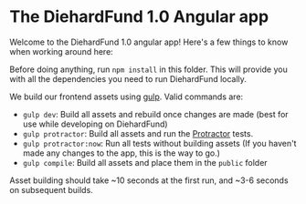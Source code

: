 # The DiehardFund 1.0 Angular app

Welcome to the DiehardFund 1.0 angular app! Here's a few things to know when working around here:

Before doing anything, run `npm install` in this folder. This will provide you with all the dependencies you need to run DiehardFund locally.

We build our frontend assets using [gulp](http://gulpjs.com/). Valid commands are:

- `gulp dev`: Build all assets and rebuild once changes are made (best for use while developing on DiehardFund)
- `gulp protractor`: Build all assets and run the [Protractor](https://angular.github.io/protractor/) tests.
- `gulp protractor:now`: Run all tests without building assets (If you haven't made any changes to the app, this is the way to go.)
- `gulp compile`: Build all assets and place them in the `public` folder

Asset building should take ~10 seconds at the first run, and ~3-6 seconds on subsequent builds.
